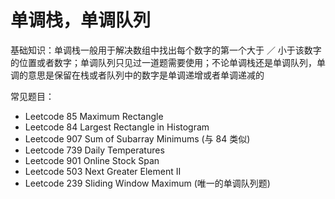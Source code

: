 # 单调栈，单调队列

基础知识：单调栈一般用于解决数组中找出每个数字的第一个大于 ／ 小于该数字的位置或者数字；单调队列只见过一道题需要使用；不论单调栈还是单调队列，单调的意思是保留在栈或者队列中的数字是单调递增或者单调递减的

常见题目：
- Leetcode 85 Maximum Rectangle
- Leetcode 84 Largest Rectangle in Histogram
- Leetcode 907 Sum of Subarray Minimums (与 84 类似)
- Leetcode 739 Daily Temperatures
- Leetcode 901 Online Stock Span
- Leetcode 503 Next Greater Element II
- Leetcode 239 Sliding Window Maximum (唯一的单调队列题)